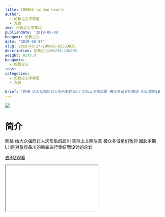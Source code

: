 ```yaml
---
title: 190806 london hearts
author:
  - 伦敦之心字幕组
  - 九條
zmz: 伦敦之心字幕组
publishdate: '2019-08-06'
bangumi: 伦敦之心
date: '2019-08-27'
slug: 2019-08-27-190806-65509836
description: 伦敦之心&#8226;190806
weight: 9173.0
bangumis:
  - 伦敦之心
tags:
categories:
  - 伦敦之心字幕组
  - 九條

brief: "网络 给大众强烈讨人厌形象的品川 实际上关照后辈 被众多谐星们敬仰 因此本期LH是对敬仰品川的后辈进行集结而设计的企划"
---
```

![](https://raw.githubusercontent.com/tcgriffith/owaraisite/master/static/tmpimg/c135f83a21e5b0464639e5130f9424edfba0ed5b.jpg.480.jpg)
# 简介  
网络
给大众强烈讨人厌形象的品川 实际上关照后辈 被众多谐星们敬仰  因此本期LH是对敬仰品川的后辈进行集结而设计的企划  

[去B站观看](https://www.bilibili.com/video/av65509836/)
<div class ="resp-container"><iframe class="testiframe" src="//player.bilibili.com/player.html?aid=65509836"", scrolling="no", allowfullscreen="true" > </iframe></div> 
